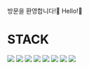 방문을 환영합니다!👋
Hello!👋

<h1>STACK</h1>

<img src="https://img.shields.io/badge/c++-00599C?style=flat-square&logo=C%2B&logoColor=white"/></a>
<img src="https://img.shields.io/badge/Java-007396?style=flat-square&logo=Java&logoColor=white"/></a>
<img src="https://img.shields.io/badge/Python-3776AB?style=flat-square&logo=Python&logoColor=white"/></a>
<img src="https://img.shields.io/badge/Spring-6DB33F?style=flat-square&logo=Spring&logoColor=white"/></a>
<img src="https://img.shields.io/badge/Flask-000000?style=flat-square&logo=Flask&logoColor=white"/></a> 
<img src="https://img.shields.io/badge/OpenCV-5C3EE8?style=flat-square&logo=OpenCV&logoColor=white"/></a> 
<img src="https://img.shields.io/badge/PyTorch-EE4C2C?style=flat-square&logo=PyTorch&logoColor=white"/></a> 
<img src="https://img.shields.io/badge/MySQL-4479A1?style=flat-square&logo=MySQL&logoColor=white"/></a> 

<!--
**yeonha99/yeonha99** is a ✨ _special_ ✨ repository because its `README.md` (this file) appears on your GitHub profile.

Here are some ideas to get you started:

- 🔭 I’m currently working on ...
- 🌱 I’m currently learning ...
- 👯 I’m looking to collaborate on ...
- 🤔 I’m looking for help with ...
- 💬 Ask me about ...
- 📫 How to reach me: ...
- 😄 Pronouns: ...
- ⚡ Fun fact: ...
-->
